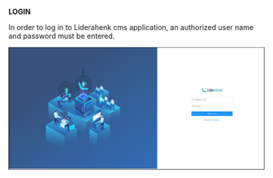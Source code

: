 **LOGIN**

In order to log in to Liderahenk cms application, an authorized user name and password must be entered.


[![Liderahenk Login](./login.png)](./login.png)
<link href=/lider3.0/assets/style.css rel=stylesheet></link>
